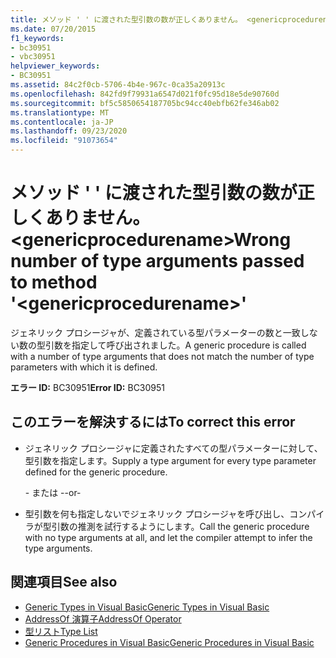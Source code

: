 ```yaml
---
title: メソッド ' ' に渡された型引数の数が正しくありません。 <genericprocedurename>
ms.date: 07/20/2015
f1_keywords:
- bc30951
- vbc30951
helpviewer_keywords:
- BC30951
ms.assetid: 84c2f0cb-5706-4b4e-967c-0ca35a20913c
ms.openlocfilehash: 842fd9f79931a6547d021f0fc95d18e5de90760d
ms.sourcegitcommit: bf5c5850654187705bc94cc40ebfb62fe346ab02
ms.translationtype: MT
ms.contentlocale: ja-JP
ms.lasthandoff: 09/23/2020
ms.locfileid: "91073654"
---
```

# <a name="wrong-number-of-type-arguments-passed-to-method-genericprocedurename"></a><span data-ttu-id="118bb-102">メソッド ' ' に渡された型引数の数が正しくありません。 \<genericprocedurename></span><span class="sxs-lookup"><span data-stu-id="118bb-102">Wrong number of type arguments passed to method '\<genericprocedurename>'</span></span>

<span data-ttu-id="118bb-103">ジェネリック プロシージャが、定義されている型パラメーターの数と一致しない数の型引数を指定して呼び出されました。</span><span class="sxs-lookup"><span data-stu-id="118bb-103">A generic procedure is called with a number of type arguments that does not match the number of type parameters with which it is defined.</span></span>  
  
 <span data-ttu-id="118bb-104">**エラー ID:** BC30951</span><span class="sxs-lookup"><span data-stu-id="118bb-104">**Error ID:** BC30951</span></span>  
  
## <a name="to-correct-this-error"></a><span data-ttu-id="118bb-105">このエラーを解決するには</span><span class="sxs-lookup"><span data-stu-id="118bb-105">To correct this error</span></span>  
  
- <span data-ttu-id="118bb-106">ジェネリック プロシージャに定義されたすべての型パラメーターに対して、型引数を指定します。</span><span class="sxs-lookup"><span data-stu-id="118bb-106">Supply a type argument for every type parameter defined for the generic procedure.</span></span>  
  
     <span data-ttu-id="118bb-107">- または -</span><span class="sxs-lookup"><span data-stu-id="118bb-107">-or-</span></span>  
  
- <span data-ttu-id="118bb-108">型引数を何も指定しないでジェネリック プロシージャを呼び出し、コンパイラが型引数の推測を試行するようにします。</span><span class="sxs-lookup"><span data-stu-id="118bb-108">Call the generic procedure with no type arguments at all, and let the compiler attempt to infer the type arguments.</span></span>  
  
## <a name="see-also"></a><span data-ttu-id="118bb-109">関連項目</span><span class="sxs-lookup"><span data-stu-id="118bb-109">See also</span></span>

- [<span data-ttu-id="118bb-110">Generic Types in Visual Basic</span><span class="sxs-lookup"><span data-stu-id="118bb-110">Generic Types in Visual Basic</span></span>](../programming-guide/language-features/data-types/generic-types.md)
- [<span data-ttu-id="118bb-111">AddressOf 演算子</span><span class="sxs-lookup"><span data-stu-id="118bb-111">AddressOf Operator</span></span>](../language-reference/operators/addressof-operator.md)
- [<span data-ttu-id="118bb-112">型リスト</span><span class="sxs-lookup"><span data-stu-id="118bb-112">Type List</span></span>](../language-reference/statements/type-list.md)
- [<span data-ttu-id="118bb-113">Generic Procedures in Visual Basic</span><span class="sxs-lookup"><span data-stu-id="118bb-113">Generic Procedures in Visual Basic</span></span>](../programming-guide/language-features/data-types/generic-procedures.md)
